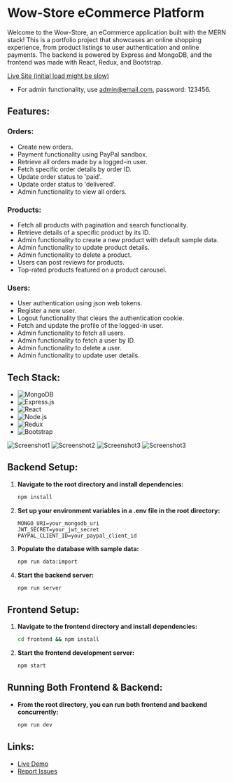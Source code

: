 # Wow-Store eCommerce Platform

Welcome to the Wow-Store, an eCommerce application built with the MERN stack! This is a portfolio project that showcases an online shopping experience, from product listings to user authentication and online payments. The backend is powered by Express and MongoDB, and the frontend was made with React, Redux, and Bootstrap.

[Live Site (initial load might be slow)](https://e-commerce-site-y0uv.onrender.com)
- For admin functionality, use admin@email.com, password: 123456.

## Features:

### Orders:

- Create new orders.
- Payment functionality using PayPal sandbox.
- Retrieve all orders made by a logged-in user.
- Fetch specific order details by order ID.
- Update order status to 'paid'.
- Update order status to 'delivered'.
- Admin functionality to view all orders.

### Products:

- Fetch all products with pagination and search functionality.
- Retrieve details of a specific product by its ID.
- Admin functionality to create a new product with default sample data.
- Admin functionality to update product details.
- Admin functionality to delete a product.
- Users can post reviews for products.
- Top-rated products featured on a product carousel.

### Users:

- User authentication using json web tokens.
- Register a new user.
- Logout functionality that clears the authentication cookie.
- Fetch and update the profile of the logged-in user.
- Admin functionality to fetch all users.
- Admin functionality to fetch a user by ID.
- Admin functionality to delete a user.
- Admin functionality to update user details.

## Tech Stack:

- ![MongoDB](https://img.shields.io/badge/-MongoDB-13aa52?style=for-the-badge&logo=mongodb&logoColor=white)
- ![Express.js](https://img.shields.io/badge/-Express.js-000000?style=for-the-badge&logo=express&logoColor=white)
- ![React](https://img.shields.io/badge/-React-61DAFB?style=for-the-badge&logo=react&logoColor=white)
- ![Node.js](https://img.shields.io/badge/-Node.js-339933?style=for-the-badge&logo=node.js&logoColor=white)
- ![Redux](https://img.shields.io/badge/-Redux-764ABC?style=for-the-badge&logo=redux&logoColor=white)
- ![Bootstrap](https://img.shields.io/badge/-Bootstrap-7952B3?style=for-the-badge&logo=bootstrap&logoColor=white)

![Screenshot1](https://user-images.githubusercontent.com/119585058/260997062-ed568874-d341-462f-be1e-bbaf67664e11.png)
![Screenshot2](https://user-images.githubusercontent.com/119585058/260997705-3e7046c6-1c4e-4056-a106-53a3fae9a1d5.png)
![Screenshot3](https://user-images.githubusercontent.com/119585058/261002053-72ae595e-d1df-441a-8c89-bca3d293c8af.png)
![Screenshot3](https://user-images.githubusercontent.com/119585058/261002750-a348e553-29e7-4f3f-8f7a-6a4dce6d0734.png)

## Backend Setup:

1. **Navigate to the root directory and install dependencies:**

   ```bash
   npm install
   ```

2. **Set up your environment variables in a .env file in the root directory:**

   ```env
   MONGO_URI=your_mongodb_uri
   JWT_SECRET=your_jwt_secret
   PAYPAL_CLIENT_ID=your_paypal_client_id
   ```

3. **Populate the database with sample data:**

   ```bash
   npm run data:import
   ```

4. **Start the backend server:**
   ```bash
   npm run server
   ```

## Frontend Setup:

1. **Navigate to the frontend directory and install dependencies:**

   ```bash
   cd frontend && npm install
   ```

2. **Start the frontend development server:**
   ```bash
   npm start
   ```

## Running Both Frontend & Backend:

- **From the root directory, you can run both frontend and backend concurrently:**
  ```bash
  npm run dev
  ```

## Links:

- [Live Demo](https://e-commerce-site-y0uv.onrender.com/upload)
- [Report Issues](https://github.com/alexmc2/e-commerce-site/issues)
